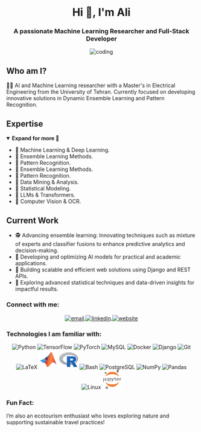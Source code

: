 <!--
**alihafezii/alihafezii** is a ✨ _special_ ✨ repository because its `README.md` (this file) appears on your GitHub profile.

Here are some ideas to get you started:

- 🔭 I’m currently working on ...
- 🌱 I’m currently learning ...
- 👯 I’m looking to collaborate on ...
- 🤔 I’m looking for help with ...
- 💬 Ask me about ...
- 📫 How to reach me: ...
- 😄 Pronouns: ...
- ⚡ Fun fact: ...
-->

<h1 align="center">Hi 👋, I'm Ali </h1>
<h3 align="center">A passionate Machine Learning Researcher and Full-Stack Developer</h3>
<p align="center"><img src="https://i.giphy.com/media/v1.Y2lkPTc5MGI3NjExY2t5bDQ4cDAycWVxMmI5MWQzcDZzOGZ0b3ZxZ3RhcmNmbmQ5eXB6NyZlcD12MV9pbnRlcm5hbF9naWZfYnlfaWQmY3Q9Zw/1qzirb6B4KXOHbJpd3/giphy-downsized-large.gif" alt="coding" width="300"></p>

<h2 align="left">Who am I?</h2>
<p>
👨‍💻 AI and Machine Learning researcher with a Master's in Electrical Engineering from the University of Tehran. Currently focused on developing innovative solutions in Dynamic Ensemble Learning and Pattern Recognition.
</p>

<h2 align="left">Expertise</h2>
<details open>
   <summary><b> Expand for more 🔽</b></summary>
<ul>
  <li>🎨 Machine Learning & Deep Learning.</li>
  <li>🔧 Ensemble Learning Methods.</li>
  <li>🔬 Pattern Recognition.</li>
  <li>🔧 Ensemble Learning Methods.</li>
  <li>🔬 Pattern Recognition.</li>
  <li>🔧 Data Mining & Analysis.</li>
  <li>🔬 Statistical Modeling.</li>
  <li>🔬 LLMs & Transformers.</li>
  <li>🔬 Computer Vision & OCR.</li>
</ul>
</details>


<h2 align="left">Current Work</h2>
<ul>
  <li>🕵️‍ Advancing ensemble learning: Innovating techniques such as mixture of experts and classifier fusions to enhance predictive analytics and decision-making.</li>
  <li>🎨 Developing and optimizing AI models for practical and academic applications.</li>
  <li>🔧 Building scalable and efficient web solutions using Django and REST APIs.</li>
  <li>🔬 Exploring advanced statistical techniques and data-driven insights for impactful results.</li>
</ul>

<h3 align="left">Connect with me:</h3>
<p align="center">
	<a href="mailto:alihafezi.data@gmail.com" target="_blank">
		<img align="center" src="https://img.icons8.com/color/48/000000/email--v1.png" alt="email" height="40" width="40" />
	</a>
	<a href="https://www.linkedin.com/in/alihafezii/" target="_blank">
		<img align="center" src="https://img.icons8.com/color/48/000000/linkedin-circled--v1.png" alt="linkedin" height="40" width="40" />
	</a>
	<a href="https://alihafezi.site" target="_blank">
		<img align="center" src="https://img.icons8.com/color/48/000000/domain--v1.png" alt="website" height="40" width="40" />
	</a>
</p>

<h3 align="left">Technologies I am familiar with:</h3>
<p align="center">
  <img src="https://img.icons8.com/color/48/000000/python--v1.png" alt="Python" height="50" width="50" />
  <img src="https://img.icons8.com/color/48/000000/tensorflow.png" alt="TensorFlow" height="50" width="50" />
  <img src="https://img.icons8.com/?size=100&id=O6SWwpPIM0GB&format=png&color=000000" alt="PyTorch" height="50" width="50" />
  <img src="https://img.icons8.com/color/48/000000/mysql-logo.png" alt="MySQL" height="50" width="50" />
  <img src="https://img.icons8.com/color/48/000000/docker.png" alt="Docker" height="50" width="50" />
  <img src="https://img.icons8.com/color/48/000000/django.png" alt="Django" height="50" width="50" />
  <img src="https://img.icons8.com/color/48/000000/git.png" alt="Git" height="50" width="50" />
  <img src="https://img.icons8.com/color/48/000000/latex.png" alt="LaTeX" height="50" width="50" />
  <img src="https://raw.githubusercontent.com/devicons/devicon/master/icons/matlab/matlab-original.svg" alt="matlab" height="50" width="50" />
  <img src="https://raw.githubusercontent.com/devicons/devicon/master/icons/r/r-original.svg" alt="r" height="50" width="50" />
  <img src="https://img.icons8.com/color/48/000000/bash.png" alt="Bash" height="50" width="50" />
  <img src="https://img.icons8.com/color/48/000000/postgreesql.png" alt="PostgreSQL" height="50" width="50" />
  <img src="https://img.icons8.com/color/48/000000/numpy.png" alt="NumPy" height="50" width="50" />
  <img src="https://img.icons8.com/color/48/000000/pandas.png" alt="Pandas" height="50" width="50" />
  <img src="https://img.icons8.com/color/48/000000/linux.png" alt="Linux" height="50" width="50" />
  <img src="https://raw.githubusercontent.com/devicons/devicon/master/icons/jupyter/jupyter-original-wordmark.svg" alt="jupyter" height="50" width="50" />
</p>


<h3 align="left">Fun Fact:</h3>
<p>I’m also an ecotourism enthusiast who loves exploring nature and supporting sustainable travel practices!</p>

